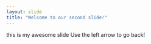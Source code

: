 ```yaml
---
layout: slide
title: "Welcome to our second slide!"
---
```

this is my awesome slide
Use the left arrow to go back!
